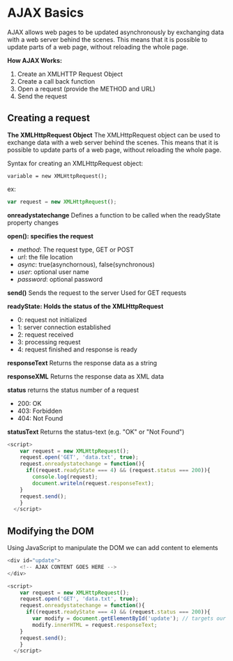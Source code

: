 # AJAX Basics
AJAX allows web pages to be updated asynchronously by exchanging data with a web server behind the scenes. This means that it is possible to update parts of a web page, without reloading the whole page.

**How AJAX Works:**
1. Create an XMLHTTP Request Object
2. Create a call back function
3. Open a request (provide the METHOD and URL)
4. Send the request

## Creating a request
**The XMLHttpRequest Object**
The XMLHttpRequest object can be used to exchange data with a web server behind the scenes. This means that it is possible to update parts of a web page, without reloading the whole page.

Syntax for creating an XMLHttpRequest object:
```
variable = new XMLHttpRequest();
```

ex: 
```javascript
var request = new XMLHttpRequest(); 
```

**onreadystatechange**
Defines a function to be called when the readyState property changes

**open(): specifies the request**
* *method*: The request type, GET or POST
* *url*: the file location
* *async*: true(asynchornous), false(synchronous)
* *user*: optional user name
* *password*: optional password

**send()**
Sends the request to the server
Used for GET requests


**readyState: Holds the status of the XMLHttpRequest**
* 0: request not initialized
* 1: server connection established
* 2: request received
* 3: processing request
* 4: request finished and response is ready

**responseText**
Returns the response data as a string

**responseXML**
Returns the response data as XML data

**status**
returns the status number of a request
* 200: OK
* 403: Forbidden
* 404: Not Found

**statusText**
Returns the status-text (e.g. "OK" or "Not Found")

```javascript
<script>
    var request = new XMLHttpRequest();
    request.open('GET', 'data.txt', true);
    request.onreadystatechange = function(){
      if((request.readyState === 4) && (request.status === 200)){
        console.log(request);
        document.writeln(request.responseText);
    }
    request.send();
    }
  </script>
```

## Modifying the DOM
Using JavaScript to manipulate the DOM we can add content to elements

```javascript
<div id="update"> 
    <!-- AJAX CONTENT GOES HERE -->
</div>

<script>
    var request = new XMLHttpRequest();
    request.open('GET', 'data.txt', true);
    request.onreadystatechange = function(){
      if((request.readyState === 4) && (request.status === 200)){
        var modify = document.getElementById('update'); // targets our div
        modify.innerHTML = request.responseText;
    }
    request.send();
    }
  </script>
```


